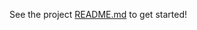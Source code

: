 See the project [README.md](https://github.com/evolutionaryscale/esm-partner/blob/cram/proposal/README.md#getting-started) to get started!